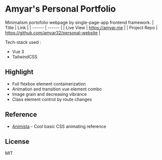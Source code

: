 # Amyar's Personal Portfolio

Minimalism portofolio webpage by single-page-app frontend framework.
| Title | Link |
| ------ | ------ |
| Live View | https://amyar.me |
| Project Repo | https://github.com/amyar32/personal-website |

Tech-stack used :

- Vue 3
- TailwindCSS

## Highlight

- Full flexbox element containerization
- Animation and transition vue element combo
- Image grain and decreasing vibrance
- Class element control by route changes

## Reference

- [Animista](https://animista.net/) - Cool basic CSS animating reference

## License

MIT

